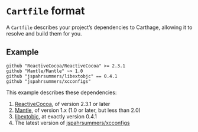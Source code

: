 # `Cartfile` format

A `Cartfile` describes your project’s dependencies to Carthage, allowing it to
resolve and build them for you.

## Example

```
github "ReactiveCocoa/ReactiveCocoa" >= 2.3.1
github "Mantle/Mantle" ~> 1.0
github "jspahrsummers/libextobjc" == 0.4.1
github "jspahrsummers/xcconfigs"
```

This example describes these dependencies:

1. [ReactiveCocoa](https://github.com/ReactiveCocoa/ReactiveCocoa), of version 2.3.1 or later
1. [Mantle](https://github.com/Mantle/Mantle), of version 1.x (1.0 or later, but less than 2.0)
1. [libextobjc](https://github.com/jspahrsummers/libextobjc), at exactly version 0.4.1
1. The latest version of [jspahrsummers/xcconfigs](http://github.com/jspahrsummers/xcconfigs)
